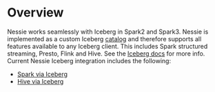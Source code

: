 # Overview

Nessie works seamlessly with Iceberg in Spark2 and Spark3. Nessie is implemented as a custom Iceberg
[catalog](http://iceberg.apache.org/custom-catalog/) and therefore supports all features available to any Iceberg
client. This includes Spark structured streaming, Presto, Flink and Hive. See the [Iceberg docs](https://iceberg.apache.org)
for more info. Current Nessie Iceberg integration includes 
the following:

- [Spark via Iceberg](spark.md) 
- [Hive via Iceberg](hive.md)
